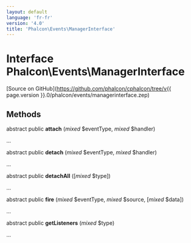 ```yaml
---
layout: default
language: 'fr-fr'
version: '4.0'
title: 'Phalcon\Events\ManagerInterface'
---
```


# Interface **Phalcon\Events\ManagerInterface**

[Source on GitHub](https://github.com/phalcon/cphalcon/tree/v{{ page.version }}.0/phalcon/events/managerinterface.zep)

## Methods

abstract public **attach** (*mixed* $eventType, *mixed* $handler)

...

abstract public **detach** (*mixed* $eventType, *mixed* $handler)

...

abstract public **detachAll** ([*mixed* $type])

...

abstract public **fire** (*mixed* $eventType, *mixed* $source, [*mixed* $data])

...

abstract public **getListeners** (*mixed* $type)

...